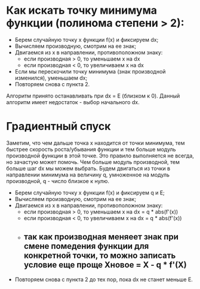 # Как искать точку минимума функции (полинома степени > 2):
- Берем случайную точку x функции f(x) и фиксируем dx;
- Вычисляем производную, смотрим на ее знак;
- Двигаемся из x в направлении, противоположном знаку:
  - если производная > 0, то уменьшаем x на dx
  - если производная < 0, то увеличиваем x на dx
- Если мы перескочили точку минимума (знак производной изменился), уменьшаем dx;
- Повторяем снова с пункта 2.

Алгоритм принято останавливать при dx = E (близком к 0).
Данный алгоритм имеет недостаток - выбор начального dx.

# Градиентный спуск
Заметим, что чем дальше точка x находится от точки минимума, тем быстрее скорость роста/убывания функции и тем больше модуль производной функции в этой точке. Это правило выполняется не всегда, но зачастую может помочь.
Чем больше модуль производной, тем больше шаг dx мы можем выбрать.
Будем двигаться из точки в направлении минимума на величину q, умноженное на модуль производной, q - число близкое к нулю.

- Берем случайную точку x функции f(x) и фиксируем q и E;
- Вычисляем производную, смотрим на ее знак;
- Двигаемся из x в направлении, противоположном знаку:
  - если производная > 0, то уменьшаем x на dx = q * abs(f'(x))
  - если производная < 0, то увеличиваем x на dx = q * abs(f'(x))
  - ## так как производная меняеет знак при смене помедения функции для конкретной точки, то можно записать условие еще проще Xновое = X - q * f'(X)
- Повторяем снова с пункта 2 до тех пор, пока dx не станет меньше E.

